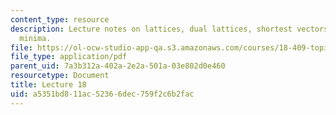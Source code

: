```yaml
---
content_type: resource
description: Lecture notes on lattices, dual lattices, shortest vectors, and successive
  minima.
file: https://ol-ocw-studio-app-qa.s3.amazonaws.com/courses/18-409-topics-in-theoretical-computer-science-an-algorithmists-toolkit-fall-2009/a5351bd811ac52366dec759f2c6b2fac_MIT18_409F09_scribe18.pdf
file_type: application/pdf
parent_uid: 7a3b312a-402a-2e2a-501a-03e802d0e460
resourcetype: Document
title: Lecture 18
uid: a5351bd8-11ac-5236-6dec-759f2c6b2fac
---
```

